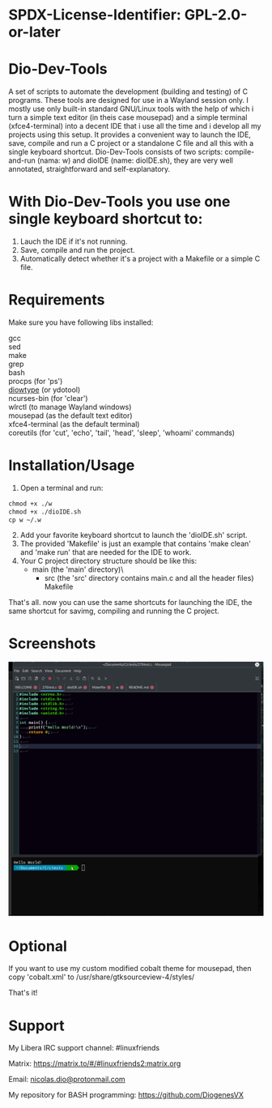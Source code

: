 # SPDX-License-Identifier: GPL-2.0-or-later

# Dio-Dev-Tools
A set of scripts to automate the development (building and testing) of C programs.
These tools are designed for use in a Wayland session only. I mostly use only
built-in standard GNU/Linux tools with the help of which i turn a simple text editor
(in theis case mousepad) and a simple terminal (xfce4-terminal) into a decent IDE that
i use all the time and i develop all my projects using this setup. It provides a convenient
way to launch the IDE, save, compile and run a C project or a standalone C file and all this
with a single keyboard shortcut. Dio-Dev-Tools consists of two scripts: compile-and-run (nama: w)
and dioIDE (name: dioIDE.sh), they are very well annotated, straightforward and self-explanatory.

# With Dio-Dev-Tools you use one single keyboard shortcut to:
   1. Lauch the IDE if it's not running.
   2. Save, compile and run the project.
   3. Automatically detect whether it's a project with a Makefile or a simple C file.

# Requirements
Make sure you have following libs installed:

gcc\
sed\
make\
grep\
bash\
procps (for 'ps')\
[diowtype](https://github.com/DiogenesN/diowtype) (or ydotool)\
ncurses-bin (for 'clear')\
wlrctl (to manage Wayland windows)\
mousepad (as the default text editor)\
xfce4-terminal (as the default terminal)\
coreutils (for 'cut', 'echo', 'tail', 'head', 'sleep', 'whoami' commands)

# Installation/Usage
  1. Open a terminal and run:

    chmod +x ./w
    chmod +x ./dioIDE.sh
    cp w ~/.w

  2. Add your favorite keyboard shortcut to launch the 'dioIDE.sh' script.
  3. The provided 'Makefile' is just an example that contains 'make clean' and 'make run' that are needed for the IDE to work.
  4. Your C project directory structure should be like this:
     - main  (the 'main' directory)\
       + src (the 'src' directory contains main.c and all the header files)\
         Makefile

  That's all. now you can use the same shortcuts for launching the IDE,
  the same shortcut for savimg, compiling and running the C project.

# Screenshots
 
![Alt text](https://raw.githubusercontent.com/DiogenesN/dio-dev-tools/main/screenshot.png)

# Optional

  If you want to use my custom modified cobalt theme for mousepad,
  then copy 'cobalt.xml' to /usr/share/gtksourceview-4/styles/

That's it!

# Support

   My Libera IRC support channel: #linuxfriends

   Matrix: https://matrix.to/#/#linuxfriends2:matrix.org

   Email: nicolas.dio@protonmail.com

   My repository for BASH programming: https://github.com/DiogenesVX
